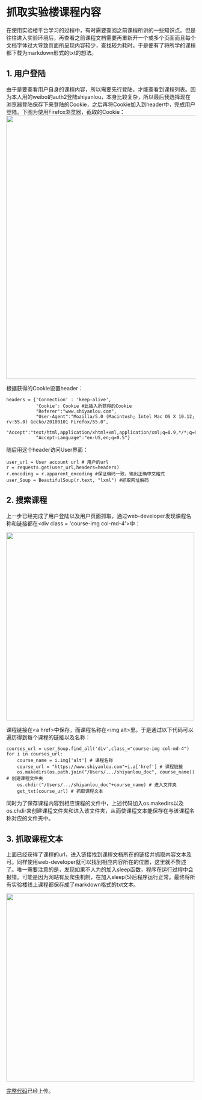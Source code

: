 # 抓取实验楼课程内容
在使用实验楼平台学习的过程中，有时需要查阅之前课程所讲的一些知识点。但是往往进入实验环境后，再查看之前课程文档需要再重新开一个或多个页面而且每个文档字体过大导致页面所呈现内容较少，查找较为耗时。于是便有了将所学的课程都下载为markdown形式的txt的想法。

## 1. 用户登陆
由于是要查看用户自身的课程内容，所以需要先行登陆，才能查看到课程列表。因为本人用的weibo的auth2登陆shiyanlou，本身比较复杂，所以最后我选择现在浏览器登陆保存下来登陆的Cookie，之后再将Cookie加入到header中，完成用户登陆。下图为使用Firefox浏览器，截取的Cookie：
<img src="https://user-images.githubusercontent.com/31018275/30380240-14954726-9867-11e7-884a-403b064f67dd.png" width="700"/>

根据获得的Cookie设置header：

```
headers = {'Connection' : 'keep-alive',    
           'Cookie': Cookie #此插入所获得的Cookie
           "Referer":"www.shiyanlou.com",
           "User-Agent":"Mozilla/5.0 (Macintosh; Intel Mac OS X 10.12; rv:55.0) Gecko/20100101 Firefox/55.0",
           "Accept":"text/html,application/xhtml+xml,application/xml;q=0.9,*/*;q=0.8",
           "Accept-Language":"en-US,en;q=0.5"}
```

随后用这个header访问User界面：
```
user_url = User account url # 用户的url
r = requests.get(user_url,headers=headers)
r.encoding = r.apparent_encoding #保证编码一致，输出正确中文格式
user_Soup = BeautifulSoup(r.text, "lxml") #抓取网址解码
```
## 2. 搜索课程
上一步已经完成了用户登陆以及用户页面抓取，通过web-developer发现课程名称和链接都在\<div class = 'course-img col-md-4'>中：

<img src = "https://user-images.githubusercontent.com/31018275/30387701-5fa44cbc-987b-11e7-9cec-725747144aa3.png" width="500">

课程链接在\<a href>中保存，而课程名称在\<img alt>里。于是通过以下代码可以遍历得到每个课程的链接以及名称：

```
courses_url = user_Soup.find_all('div',class_="course-img col-md-4")
for i in courses_url:
    course_name = i.img['alt'] # 课程名称
    course_url = "https://www.shiyanlou.com"+i.a['href'] # 课程链接
    os.makedirs(os.path.join("/Users/.../shiyanlou_doc", course_name)) # 创建课程文件夹
    os.chdir("/Users/.../shiyanlou_doc"+course_name) # 进入文件夹
    get_txt(course_url) # 抓取课程文本
```

同时为了保存课程内容到相应课程的文件中，上述代码加入os.makedirs以及os.chdir来创建课程文件夹和进入该文件夹，从而使课程文本能保存在与该课程名称对应的文件夹中。

## 3. 抓取课程文本

上面已经获得了课程的url，进入链接找到课程文档所在的链接并抓取内容文本及可。同样使用web-developer就可以找到相应内容所在的位置，这里就不赘述了。唯一需要注意的是，发现如果不人为的加入sleep函数，程序在运行过程中会报错。可能是因为网站有反爬虫机制，在加入sleep(5)后程序运行正常。最终将所有实验楼线上课程都保存成了markdown格式的txt文本。

<img src = "https://user-images.githubusercontent.com/31018275/30391324-f37f447c-9886-11e7-8620-21c2c7f6b980.png" width="500">

[完整代码](https://github.com/MrChenghua/-/blob/master/shiyanlou_doc_markdown.py)已经上传。






